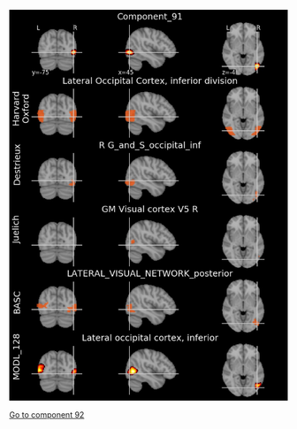 


![91](preliminary/91.jpg "Component 91")

[Go to component 92](https://parietal-inria.github.io/MODL_atlas/1024/92 "Component 92")